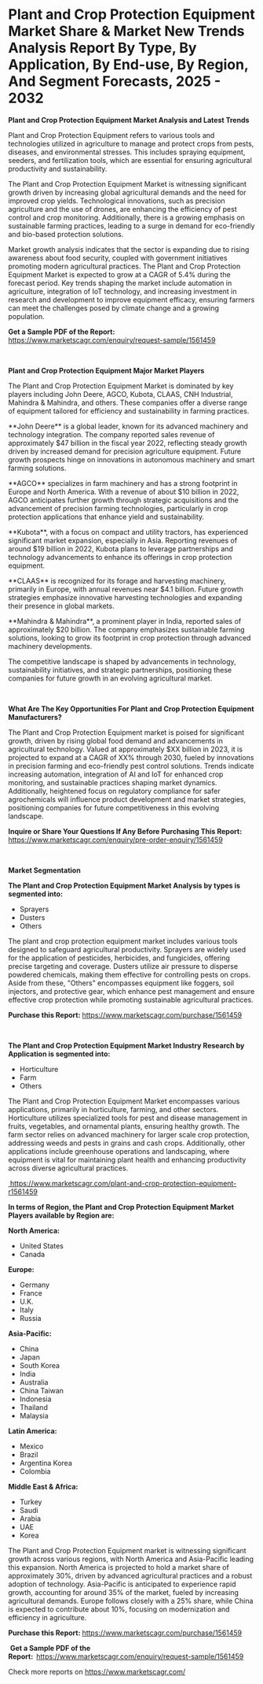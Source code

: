 <p><h1>Plant and Crop Protection Equipment Market Share & Market New Trends Analysis Report By Type, By Application, By End-use, By Region, And Segment Forecasts, 2025 - 2032</h1></p><p><strong>Plant and Crop Protection Equipment Market Analysis and Latest Trends</strong></p>
<p><p>Plant and Crop Protection Equipment refers to various tools and technologies utilized in agriculture to manage and protect crops from pests, diseases, and environmental stresses. This includes spraying equipment, seeders, and fertilization tools, which are essential for ensuring agricultural productivity and sustainability.</p><p>The Plant and Crop Protection Equipment Market is witnessing significant growth driven by increasing global agricultural demands and the need for improved crop yields. Technological innovations, such as precision agriculture and the use of drones, are enhancing the efficiency of pest control and crop monitoring. Additionally, there is a growing emphasis on sustainable farming practices, leading to a surge in demand for eco-friendly and bio-based protection solutions.</p><p>Market growth analysis indicates that the sector is expanding due to rising awareness about food security, coupled with government initiatives promoting modern agricultural practices. The Plant and Crop Protection Equipment Market is expected to grow at a CAGR of 5.4% during the forecast period. Key trends shaping the market include automation in agriculture, integration of IoT technology, and increasing investment in research and development to improve equipment efficacy, ensuring farmers can meet the challenges posed by climate change and a growing population.</p></p>
<p><strong>Get a Sample PDF of the Report:&nbsp;</strong> <a href="https://www.marketscagr.com/enquiry/request-sample/1561459?utm_campaign=3095&utm_medium=2&utm_source=Github&utm_content=ia&utm_term=11042025&utm_id=plant-and-crop-protection-equipment">https://www.marketscagr.com/enquiry/request-sample/1561459</a></p>
<p>&nbsp;</p>
<p><strong>Plant and Crop Protection Equipment Major Market Players</strong></p>
<p><p>The Plant and Crop Protection Equipment Market is dominated by key players including John Deere, AGCO, Kubota, CLAAS, CNH Industrial, Mahindra & Mahindra, and others. These companies offer a diverse range of equipment tailored for efficiency and sustainability in farming practices.</p><p>**John Deere** is a global leader, known for its advanced machinery and technology integration. The company reported sales revenue of approximately $47 billion in the fiscal year 2022, reflecting steady growth driven by increased demand for precision agriculture equipment. Future growth prospects hinge on innovations in autonomous machinery and smart farming solutions.</p><p>**AGCO** specializes in farm machinery and has a strong footprint in Europe and North America. With a revenue of about $10 billion in 2022, AGCO anticipates further growth through strategic acquisitions and the advancement of precision farming technologies, particularly in crop protection applications that enhance yield and sustainability.</p><p>**Kubota**, with a focus on compact and utility tractors, has experienced significant market expansion, especially in Asia. Reporting revenues of around $19 billion in 2022, Kubota plans to leverage partnerships and technology advancements to enhance its offerings in crop protection equipment.</p><p>**CLAAS** is recognized for its forage and harvesting machinery, primarily in Europe, with annual revenues near $4.1 billion. Future growth strategies emphasize innovative harvesting technologies and expanding their presence in global markets.</p><p>**Mahindra & Mahindra**, a prominent player in India, reported sales of approximately $20 billion. The company emphasizes sustainable farming solutions, looking to grow its footprint in crop protection through advanced machinery developments.</p><p>The competitive landscape is shaped by advancements in technology, sustainability initiatives, and strategic partnerships, positioning these companies for future growth in an evolving agricultural market.</p></p>
<p>&nbsp;</p>
<p><strong>What Are The Key Opportunities For Plant and Crop Protection Equipment Manufacturers?</strong></p>
<p><p>The Plant and Crop Protection Equipment market is poised for significant growth, driven by rising global food demand and advancements in agricultural technology. Valued at approximately $XX billion in 2023, it is projected to expand at a CAGR of XX% through 2030, fueled by innovations in precision farming and eco-friendly pest control solutions. Trends indicate increasing automation, integration of AI and IoT for enhanced crop monitoring, and sustainable practices shaping market dynamics. Additionally, heightened focus on regulatory compliance for safer agrochemicals will influence product development and market strategies, positioning companies for future competitiveness in this evolving landscape.</p></p>
<p><strong>Inquire or Share Your Questions If Any Before Purchasing This Report:</strong> <a href="https://www.marketscagr.com/enquiry/pre-order-enquiry/1561459?utm_campaign=3095&utm_medium=2&utm_source=Github&utm_content=ia&utm_term=11042025&utm_id=plant-and-crop-protection-equipment">https://www.marketscagr.com/enquiry/pre-order-enquiry/1561459</a></p>
<p>&nbsp;</p>
<p><strong>Market Segmentation</strong></p>
<p><strong>The Plant and Crop Protection Equipment Market Analysis by types is segmented into:</strong></p>
<p><ul><li>Sprayers</li><li>Dusters</li><li>Others</li></ul></p>
<p><p>The plant and crop protection equipment market includes various tools designed to safeguard agricultural productivity. Sprayers are widely used for the application of pesticides, herbicides, and fungicides, offering precise targeting and coverage. Dusters utilize air pressure to disperse powdered chemicals, making them effective for controlling pests on crops. Aside from these, "Others" encompasses equipment like foggers, soil injectors, and protective gear, which enhance pest management and ensure effective crop protection while promoting sustainable agricultural practices.</p></p>
<p><strong>Purchase this Report:&nbsp;</strong><a href="https://www.marketscagr.com/purchase/1561459?utm_campaign=3095&utm_medium=2&utm_source=Github&utm_content=ia&utm_term=11042025&utm_id=plant-and-crop-protection-equipment">https://www.marketscagr.com/purchase/1561459</a></p>
<p>&nbsp;</p>
<p><strong>The Plant and Crop Protection Equipment Market Industry Research by Application is segmented into:</strong></p>
<p><ul><li>Horticulture</li><li>Farm</li><li>Others</li></ul></p>
<p><p>The Plant and Crop Protection Equipment Market encompasses various applications, primarily in horticulture, farming, and other sectors. Horticulture utilizes specialized tools for pest and disease management in fruits, vegetables, and ornamental plants, ensuring healthy growth. The farm sector relies on advanced machinery for larger scale crop protection, addressing weeds and pests in grains and cash crops. Additionally, other applications include greenhouse operations and landscaping, where equipment is vital for maintaining plant health and enhancing productivity across diverse agricultural practices.</p></p>
<p><a href="https://www.marketscagr.com/plant-and-crop-protection-equipment-r1561459?utm_campaign=3095&utm_medium=2&utm_source=Github&utm_content=ia&utm_term=11042025&utm_id=plant-and-crop-protection-equipment">&nbsp;https://www.marketscagr.com/plant-and-crop-protection-equipment-r1561459</a></p>
<p><strong>In terms of Region, the Plant and Crop Protection Equipment Market Players available by Region are:</strong></p>
<p>
    <p> <strong> North America: </strong>
        <ul>
            <li>United States</li>
            <li>Canada</li>
        </ul>
        </p> 
    <p> <strong> Europe: </strong>
        <ul>
            <li>Germany</li>
            <li>France</li>
            <li>U.K.</li>
            <li>Italy</li>
            <li>Russia</li>
        </ul>
        </p> 
    <p> <strong> Asia-Pacific: </strong>
        <ul>
            <li>China</li>
            <li>Japan</li>
            <li>South Korea</li>
            <li>India</li>
            <li>Australia</li>
            <li>China Taiwan</li>
            <li>Indonesia</li>
            <li>Thailand</li>
            <li>Malaysia</li>
        </ul>
        </p> 
    <p> <strong> Latin America: </strong>
        <ul>
            <li>Mexico</li>
            <li>Brazil</li>
            <li>Argentina Korea</li>
            <li>Colombia</li>
        </ul>
        </p> 
    <p> <strong> Middle East & Africa: </strong>
        <ul>
            <li>Turkey</li>
            <li>Saudi</li>
            <li>Arabia</li>
            <li>UAE</li>
            <li>Korea</li>
        </ul>
    </p>
    </p>
<p><p>The Plant and Crop Protection Equipment market is witnessing significant growth across various regions, with North America and Asia-Pacific leading this expansion. North America is projected to hold a market share of approximately 30%, driven by advanced agricultural practices and a robust adoption of technology. Asia-Pacific is anticipated to experience rapid growth, accounting for around 35% of the market, fueled by increasing agricultural demands. Europe follows closely with a 25% share, while China is expected to contribute about 10%, focusing on modernization and efficiency in agriculture.</p></p>
<p><strong>Purchase this Report: </strong><a href="https://www.marketscagr.com/purchase/1561459?utm_campaign=3095&utm_medium=2&utm_source=Github&utm_content=ia&utm_term=11042025&utm_id=plant-and-crop-protection-equipment">https://www.marketscagr.com/purchase/1561459</a></p>
<p>&nbsp;<strong>Get a Sample PDF of the Report:&nbsp;&nbsp;</strong><a href="https://www.marketscagr.com/enquiry/request-sample/1561459?utm_campaign=3095&utm_medium=2&utm_source=Github&utm_content=ia&utm_term=11042025&utm_id=plant-and-crop-protection-equipment">https://www.marketscagr.com/enquiry/request-sample/1561459</a></p>
<p><strong></strong></p>
<p>Check more reports on <a href="https://www.marketscagr.com/?utm_campaign=3095&utm_medium=2&utm_source=Github&utm_content=ia&utm_term=11042025&utm_id=plant-and-crop-protection-equipment">https://www.marketscagr.com/</a></p>